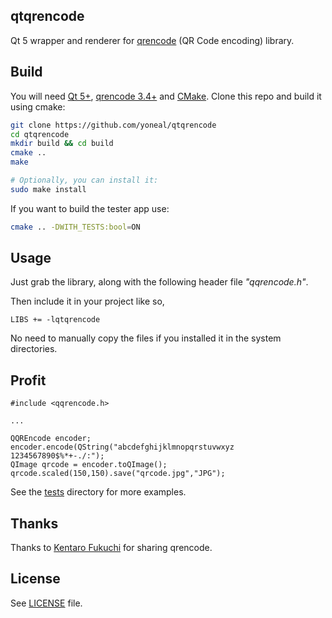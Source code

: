 ## qtqrencode

Qt 5 wrapper and renderer for [qrencode](https://github.com/fukuchi/libqrencode) (QR Code encoding) library.

## Build

You will need [Qt 5+](http://qt-project.org/downloads), [qrencode 3.4+](http://fukuchi.org/works/qrencode) and [CMake](http://cmake.org). Clone this repo and build it using cmake:
```bash
git clone https://github.com/yoneal/qtqrencode
cd qtqrencode
mkdir build && cd build
cmake ..
make

# Optionally, you can install it:
sudo make install
```

If you want to build the tester app use:
```bash
cmake .. -DWITH_TESTS:bool=ON
```

## Usage

Just grab the library, along with the following header file *"qqrencode.h"*.

Then include it in your project like so,
```
LIBS += -lqtqrencode
```

No need to manually copy the files if you installed it in the system directories.

## Profit
```
#include <qqrencode.h>

...

QQREncode encoder;
encoder.encode(QString("abcdefghijklmnopqrstuvwxyz 1234567890$%*+-./:");
QImage qrcode = encoder.toQImage();
qrcode.scaled(150,150).save("qrcode.jpg","JPG");
```

See the [tests](tests) directory for more examples.

## Thanks

Thanks to [Kentaro Fukuchi](http://fukuchi.org) for sharing qrencode.

## License
See [LICENSE](LICENSE) file.
